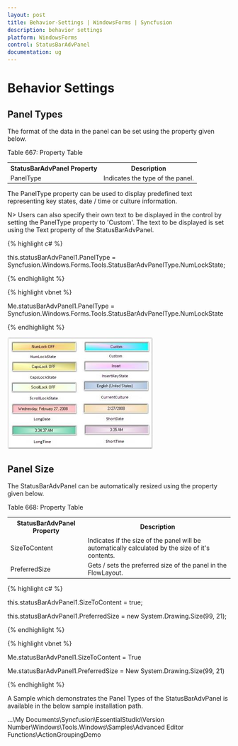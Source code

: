 ```yaml
---
layout: post
title: Behavior-Settings | WindowsForms | Syncfusion
description: behavior settings
platform: WindowsForms
control: StatusBarAdvPanel
documentation: ug
---
```


# Behavior Settings

## Panel Types

The format of the data in the panel can be set using the property given below.

Table 667: Property Table

<table>
<tr>
<th>
StatusBarAdvPanel Property</th><th>
Description</th></tr>
<tr>
<td>
PanelType</td><td>
Indicates the type of the panel.</td></tr>
</table>


The PanelType property can be used to display predefined text representing key states, date / time or culture information.

N> Users can also specify their own text to be displayed in the control by setting the PanelType property to 'Custom'. The text to be displayed is set using the Text property of the StatusBarAdvPanel.

{% highlight c# %}



this.statusBarAdvPanel1.PanelType = Syncfusion.Windows.Forms.Tools.StatusBarAdvPanelType.NumLockState;

{% endhighlight %}

{% highlight vbnet %}



Me.statusBarAdvPanel1.PanelType = Syncfusion.Windows.Forms.Tools.StatusBarAdvPanelType.NumLockState

{% endhighlight %}

![](Overview_images/Overview_img86.jpeg) 



## Panel Size

The StatusBarAdvPanel can be automatically resized using the property given below.

Table 668: Property Table

<table>
<tr>
<th>
StatusBarAdvPanel Property</th><th>
Description</th></tr>
<tr>
<td>
SizeToContent</td><td>
Indicates if the size of the panel will be automatically calculated by the size of it's contents.</td></tr>
<tr>
<td>
PreferredSize</td><td>
Gets / sets the preferred size of the panel in the FlowLayout.</td></tr>
</table>


{% highlight c# %}



this.statusBarAdvPanel1.SizeToContent = true;

this.statusBarAdvPanel1.PreferredSize = new System.Drawing.Size(99, 21);

{% endhighlight %}

{% highlight vbnet %}



Me.statusBarAdvPanel1.SizeToContent = True

Me.statusBarAdvPanel1.PreferredSize = New System.Drawing.Size(99, 21)

{% endhighlight %}

A Sample which demonstrates the Panel Types of the StatusBarAdvPanel is available in the below sample installation path.

…\My Documents\Syncfusion\EssentialStudio\Version Number\Windows\Tools.Windows\Samples\Advanced Editor Functions\ActionGroupingDemo

